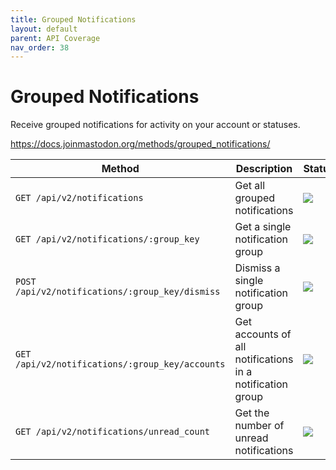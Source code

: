 ```yaml
---
title: Grouped Notifications
layout: default
parent: API Coverage
nav_order: 38
---
```


# Grouped Notifications

Receive grouped notifications for activity on your account or statuses.

<a href="https://docs.joinmastodon.org/methods/grouped_notifications/" target="_blank">https://docs.joinmastodon.org/methods/grouped_notifications/</a>

| Method                                          | Description                                               | Status                          | Comments        | 
|-------------------------------------------------|-----------------------------------------------------------|---------------------------------|-----------------|
| `GET /api/v2/notifications`                     | Get all grouped notifications                             | <img src="/assets/green16.png"> | Fully supported |
| `GET /api/v2/notifications/:group_key`          | Get a single notification group                           | <img src="/assets/green16.png"> | Fully supported |
| `POST /api/v2/notifications/:group_key/dismiss` | Dismiss a single notification group                       | <img src="/assets/green16.png"> | Fully supported |
| `GET /api/v2/notifications/:group_key/accounts` | Get accounts of all notifications in a notification group | <img src="/assets/green16.png"> | Fully supported |
| `GET /api/v2/notifications/unread_count`        | Get the number of unread notifications                    | <img src="/assets/green16.png"> | Fully supported |
